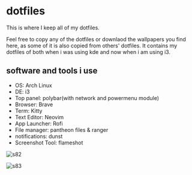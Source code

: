 # dotfiles
This is where I keep all of my dotfiles.

Feel free to copy any of the dotfiles or downlaod the wallpapers you find here, as some of it is also copied from others' dotfiles. It contains my dotfiles of both when i was using kde and now when i am using i3.

## software and tools i use
* OS: Arch Linux
* DE: i3
* Top panel: polybar(with network and powermenu module)
* Browser: Brave
* Term: Kitty
* Text Editor: Neovim
* App Launcher: Rofi
* File manager: pantheon files & ranger
* notifications: dunst
* Screenshot Tool: flameshot

![s82](https://github.com/user-attachments/assets/1e568e7a-a296-42a9-996e-cddedba18406)

![s83](https://github.com/user-attachments/assets/890a9a99-4e4c-4f76-beec-7be1edc8e078)

